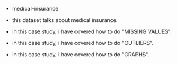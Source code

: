 * medical-insurance

* this dataset talks about medical insurance.
* in this case study, i have covered how to do "MISSING VALUES".
* in this case study, i have covered how to do "OUTLIERS".
* in this case study, i have covered how to do "GRAPHS".
